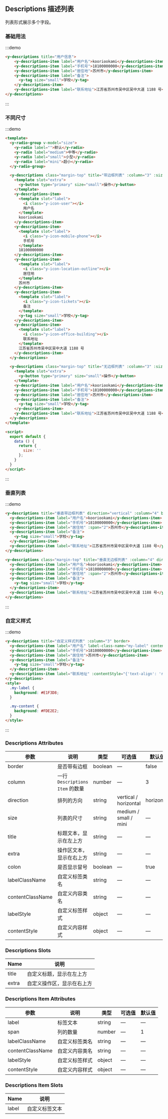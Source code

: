 ## Descriptions 描述列表

列表形式展示多个字段。

### 基础用法

:::demo

```html
<y-descriptions title="用户信息">
    <y-descriptions-item label="用户名">kooriookami</y-descriptions-item>
    <y-descriptions-item label="手机号">18100000000</y-descriptions-item>
    <y-descriptions-item label="居住地">苏州市</y-descriptions-item>
    <y-descriptions-item label="备注">
      <y-tag size="small">学校</y-tag>
    </y-descriptions-item>
    <y-descriptions-item label="联系地址">江苏省苏州市吴中区吴中大道 1188 号</y-descriptions-item>
</y-descriptions>
```
:::

### 不同尺寸

:::demo

```html
<template>
  <y-radio-group v-model="size">
    <y-radio label="">默认</y-radio>
    <y-radio label="medium">中等</y-radio>
    <y-radio label="small">小型</y-radio>
    <y-radio label="mini">超小</y-radio>
  </y-radio-group>

  <y-descriptions class="margin-top" title="带边框列表" :column="3" :size="size" border>
    <template slot="extra">
      <y-button type="primary" size="small">操作</y-button>
    </template>
    <y-descriptions-item>
      <template slot="label">
        <i class="y-icon-user"></i>
        用户名
      </template>
      kooriookami
    </y-descriptions-item>
    <y-descriptions-item>
      <template slot="label">
        <i class="y-icon-mobile-phone"></i>
        手机号
      </template>
      18100000000
    </y-descriptions-item>
    <y-descriptions-item>
      <template slot="label">
        <i class="y-icon-location-outline"></i>
        居住地
      </template>
      苏州市
    </y-descriptions-item>
    <y-descriptions-item>
      <template slot="label">
        <i class="y-icon-tickets"></i>
        备注
      </template>
      <y-tag size="small">学校</y-tag>
    </y-descriptions-item>
    <y-descriptions-item>
      <template slot="label">
        <i class="y-icon-office-building"></i>
        联系地址
      </template>
      江苏省苏州市吴中区吴中大道 1188 号
    </y-descriptions-item>
  </y-descriptions>

  <y-descriptions class="margin-top" title="无边框列表" :column="3" :size="size">
    <template slot="extra">
      <y-button type="primary" size="small">操作</y-button>
    </template>
    <y-descriptions-item label="用户名">kooriookami</y-descriptions-item>
    <y-descriptions-item label="手机号">18100000000</y-descriptions-item>
    <y-descriptions-item label="居住地">苏州市</y-descriptions-item>
    <y-descriptions-item label="备注">
      <y-tag size="small">学校</y-tag>
    </y-descriptions-item>
    <y-descriptions-item label="联系地址">江苏省苏州市吴中区吴中大道 1188 号</y-descriptions-item>
  </y-descriptions>
</template>

<script>
  export default {
    data () {
      return {
        size: ''
      };
    }
  }
</script>
```
:::

### 垂直列表

:::demo

```html
<y-descriptions title="垂直带边框列表" direction="vertical" :column="4" border>
  <y-descriptions-item label="用户名">kooriookami</y-descriptions-item>
  <y-descriptions-item label="手机号">18100000000</y-descriptions-item>
  <y-descriptions-item label="居住地" :span="2">苏州市</y-descriptions-item>
  <y-descriptions-item label="备注">
    <y-tag size="small">学校</y-tag>
  </y-descriptions-item>
  <y-descriptions-item label="联系地址">江苏省苏州市吴中区吴中大道 1188 号</y-descriptions-item>
</y-descriptions>

<y-descriptions class="margin-top" title="垂直无边框列表" :column="4" direction="vertical">
  <y-descriptions-item label="用户名">kooriookami</y-descriptions-item>
  <y-descriptions-item label="手机号">18100000000</y-descriptions-item>
  <y-descriptions-item label="居住地" :span="2">苏州市</y-descriptions-item>
  <y-descriptions-item label="备注">
    <y-tag size="small">学校</y-tag>
  </y-descriptions-item>
  <y-descriptions-item label="联系地址">江苏省苏州市吴中区吴中大道 1188 号</y-descriptions-item>
</y-descriptions>
```
:::

### 自定义样式

:::demo

```html
<y-descriptions title="自定义样式列表" :column="3" border>
  <y-descriptions-item label="用户名" label-class-name="my-label" content-class-name="my-content">kooriookami</y-descriptions-item>
  <y-descriptions-item label="手机号">18100000000</y-descriptions-item>
  <y-descriptions-item label="居住地">苏州市</y-descriptions-item>
  <y-descriptions-item label="备注">
    <y-tag size="small">学校</y-tag>
  </y-descriptions-item>
  <y-descriptions-item label="联系地址" :contentStyle="{'text-align': 'right'}">江苏省苏州市吴中区吴中大道 1188 号</y-descriptions-item>
</y-descriptions>
<style>
  .my-label {
    background: #E1F3D8;
  }

  .my-content {
    background: #FDE2E2;
  }
</style>
```
:::

### Descriptions Attributes
| 参数          | 说明            | 类型            | 可选值                 | 默认值   |
|-------------  |---------------- |---------------- |---------------------- |-------- |
| border        | 是否带有边框         | boolean  |          —             |    false     |
| column        | 一行 `Descriptions Item` 的数量  | number | — |    3  |
| direction     | 排列的方向  | string | vertical / horizontal |    horizontal  |
| size          | 列表的尺寸    | string  |    medium / small / mini  |  — |
| title         | 标题文本，显示在左上方    | string  |    —  |  — |
| extra         | 操作区文本，显示在右上方    | string  |    —  |  — |
| colon         | 是否显示冒号    | boolean  |    —  |  true |
| labelClassName | 自定义标签类名    | string |    —  |  — |
| contentClassName | 自定义内容类名    | string |    —  | — |
| labelStyle | 自定义标签样式 | object |    —  | — |
| contentStyle | 自定义内容样式    | object |    —  | — |

### Descriptions Slots

| Name | 说明 |
|------|--------|
| title | 自定义标题，显示在左上方  |
| extra | 自定义操作区，显示在右上方  |

### Descriptions Item Attributes
| 参数          | 说明            | 类型            | 可选值                 | 默认值   |
|-------------  |---------------- |---------------- |---------------------- |-------- |
| label          | 标签文本         | string  |          —             |    —     |
| span          | 列的数量         | number  |          —             |    1     |
| labelClassName | 自定义标签类名    | string |    —  |  — |
| contentClassName | 自定义内容类名    | string |    —  | — |
| labelStyle | 自定义标签样式 | object |    —  | — |
| contentStyle | 自定义内容样式    | object |    —  | — |

### Descriptions Item Slots

| Name | 说明 |
|------|--------|
| label | 自定义标签文本  |

